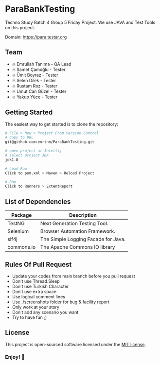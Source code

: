 # ParaBankTesting

Techno Study Batch 4 Group 5 Friday Project. We use JAVA and Test Tools on this project.

Domain: https://para.testar.org

## Team
- 🔥 Emrullah Tanıma - QA Lead
- 🔥 Samet Çamoğlu - Tester
- 🔥 Ümit Boyraz - Tester
- 🔥 Selen Dilek - Tester
- 🔥 Rustam Roz - Tester
- 🔥 Umut Can Güzel - Tester
- 🔥 Yakup Yüce - Tester

Getting Started
---------------

The easiest way to get started is to clone the repository:

```bash
# File > New > Project From Version Control 
# Copy to URL
git@github.com:emrtnm/ParaBankTesting.git

# open project at Intellij
# select project JDK
jdk1.8

# Load Pom
Click to pom.xml > Maven > Reload Project

# Run
Click to Runners > ExtentReport

```

List of Dependencies
----------------

| Package    | Description                             |
|------------|-----------------------------------------|
| TestNG     | Next Generation Testing Tool.           |
| Selenium   | Browser Automation Framework.           |
| slf4j      | The Simple Logging Facade for Java.     |
| commons.io | The Apache Commons IO library           |

## Rules Of Pull Request
- Update your codes from main branch before you pull request
- Don't use Thread.Sleep
- Don't use Turkish Character
- Don't use extra space
- Use logical comment lines
- Use ./screenshots folder for bug & facility report
- Only work at your story
- Don't add any scenario you want
- Try to have fun ;)

## License

This project is open-sourced software licensed under the [MIT license](http://opensource.org/licenses/MIT).


### Enjoy! 👋

